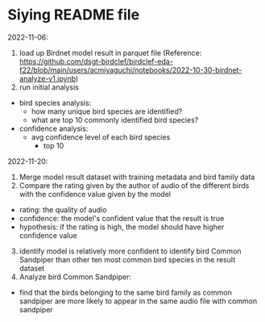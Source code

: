 # Siying README file

2022-11-06:

1. load up Birdnet model result in parquet file (Reference: https://github.com/dsgt-birdclef/birdclef-eda-f22/blob/main/users/acmiyaguchi/notebooks/2022-10-30-birdnet-analyze-v1.ipynb)
2. run initial analysis

- bird species analysis:
  - how many unique bird species are identified?
  - what are top 10 commonly identified bird species?
- confidence analysis:
  - avg confidence level of each bird species
    - top 10

2022-11-20:

1. Merge model result dataset with training metadata and bird family data
2. Compare the rating given by the author of audio of the different birds with the confidence value given by the model

- rating: the quality of audio
- confidence: the model's confident value that the result is true
- hypothesis: if the rating is high, the model should have higher confidence value

3. identify model is relatively more confident to identify bird Common Sandpiper than other ten most common bird species in the result dataset
4. Analyze bird Common Sandpiper:

- find that the birds belonging to the same bird family as common sandpiper are more likely to appear in the same audio file with common sandpiper
